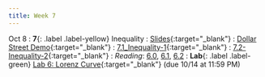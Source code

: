 ```yaml
---
title: Week 7
---
```


Oct 8
: **7**{: .label .label-yellow} Inequality
: [Slides](https://docs.google.com/presentation/d/1pdtkZbyAd3PWQJMNEnFmEno6dsrfJcTRfafnEk6XHPo/edit?usp=sharing){:target="_blank"} 
: [Dollar Street Demo](https://www.gapminder.org/dollar-street){:target="_blank"} 
: [7.1_Inequality-1](https://datahub.berkeley.edu/hub/user-redirect/git-pull?repo=https%3A%2F%2Fgithub.com%2Fdata-88e%2Ffa25-student&branch=main&urlpath=lab%2Ftree%2Ffa25-student%2Flec%2Flec07%2F7.1-inequality.ipynb){:target="_blank"}
: [7.2-Inequality-2](https://datahub.berkeley.edu/hub/user-redirect/git-pull?repo=https%3A%2F%2Fgithub.com%2Fdata-88e%2Ffa25-student&branch=main&urlpath=lab%2Ftree%2Ffa25-student%2Flec%2Flec07%2F7.2-historical-inequality.ipynb){:target="_blank"}
: *Reading*: [6.0](https://data-88e.github.io/textbook/content/06-inequality/index.html), [6.1](https://data-88e.github.io/textbook/content/06-inequality/inequality.html), [6.2](https://data-88e.github.io/textbook/content/06-inequality/historical-inequality.html)
: **Lab**{: .label .label-green} [Lab 6: Lorenz Curve](https://datahub.berkeley.edu/hub/user-redirect/git-pull?repo=https%3A%2F%2Fgithub.com%2Fdata-88e%2Ffa25-student&branch=main&urlpath=lab%2Ftree%2Ffa25-student%2Flab%2Flab06%2Flab06.ipynb){:target="_blank"} (due 10/14 at 11:59 PM)